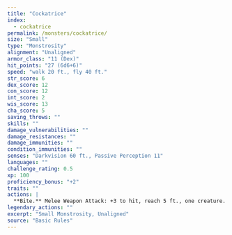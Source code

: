 ```yaml
---
title: "Cockatrice"
index:
  - cockatrice
permalink: /monsters/cockatrice/
size: "Small"
type: "Monstrosity"
alignment: "Unaligned"
armor_class: "11 (Dex)"
hit_points: "27 (6d6+6)"
speed: "walk 20 ft., fly 40 ft."
str_score: 6
dex_score: 12
con_score: 12
int_score: 2
wis_score: 13
cha_score: 5
saving_throws: ""
skills: ""
damage_vulnerabilities: ""
damage_resistances: ""
damage_immunities: ""
condition_immunities: ""
senses: "Darkvision 60 ft., Passive Perception 11"
languages: ""
challenge_rating: 0.5
xp: 100
proficiency_bonus: "+2"
traits: ""
actions: |
  **Bite.** Melee Weapon Attack: +3 to hit, reach 5 ft., one creature. Hit: 3 (1d4 + 1) piercing damage, and the target must succeed on a DC 11 Constitution saving throw against being magically petrified. On a failed save, the creature begins to turn to stone and is restrained. It must repeat the saving throw at the end of its next turn. On a success, the effect ends. On a failure, the creature is petrified for 24 hours.  
legendary_actions: ""
excerpt: "Small Monstrosity, Unaligned"
source: "Basic Rules"
---
```

